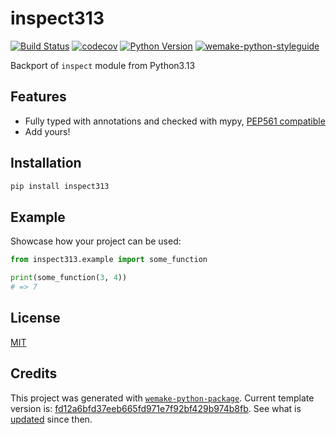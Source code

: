 # inspect313

[![Build Status](https://github.com/wemake-services/inspect313/workflows/test/badge.svg?branch=master&event=push)](https://github.com/wemake-services/inspect313/actions?query=workflow%3Atest)
[![codecov](https://codecov.io/gh/wemake-services/inspect313/branch/master/graph/badge.svg)](https://codecov.io/gh/wemake-services/inspect313)
[![Python Version](https://img.shields.io/pypi/pyversions/inspect313.svg)](https://pypi.org/project/inspect313/)
[![wemake-python-styleguide](https://img.shields.io/badge/style-wemake-000000.svg)](https://github.com/wemake-services/wemake-python-styleguide)

Backport of `inspect` module from Python3.13

## Features

- Fully typed with annotations and checked with mypy, [PEP561 compatible](https://www.python.org/dev/peps/pep-0561/)
- Add yours!

## Installation

```bash
pip install inspect313
```

## Example

Showcase how your project can be used:

```python
from inspect313.example import some_function

print(some_function(3, 4))
# => 7
```

## License

[MIT](https://github.com/wemake-services/inspect313/blob/master/LICENSE)

## Credits

This project was generated with [`wemake-python-package`](https://github.com/wemake-services/wemake-python-package). Current template version is: [fd12a6bfd37eeb665fd971e7f92bf429b974b8fb](https://github.com/wemake-services/wemake-python-package/tree/fd12a6bfd37eeb665fd971e7f92bf429b974b8fb). See what is [updated](https://github.com/wemake-services/wemake-python-package/compare/fd12a6bfd37eeb665fd971e7f92bf429b974b8fb...master) since then.
